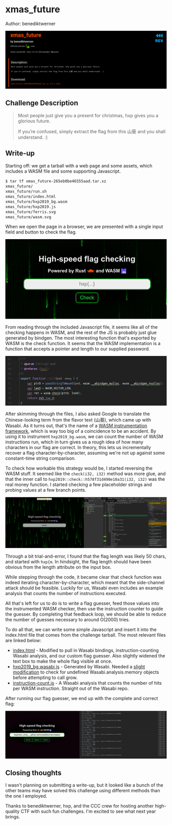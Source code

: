 # xmas\_future

Author: benediktwerner

![Scoreboard screenshot](./scoreboard.png)

## Challenge Description

> Most people just give you a present for christmas, hxp gives you a glorious future.
>
> If you’re confused, simply extract the flag from this 山葵 and you shall understand. :)

## Write-up

Starting off: we get a tarball with a web page and some assets, which includes a WASM file and some supporting Javascript.

    $ tar tf xmas_future-265eb0be46555aad.tar.xz 
    xmas_future/
    xmas_future/run.sh
    xmas_future/index.html
    xmas_future/hxp2019_bg.wasm
    xmas_future/hxp2019.js
    xmas_future/ferris.svg
    xmas_future/wasm.svg

When we open the page in a browser, we are presented with a single input field and button to check the flag.

![The out of the tarball experience](./original.png)


From reading through the included Javascript file, it seems like all of the checking happens in WASM, and the rest of the JS is probably just glue generated by bindgen.
The most interesting function that's exported by WASM is the check function. It seems that the WASM implementation is a function that accepts a pointer and length to our supplied password.

![JS check implementation](./js-check-fn.png)

After skimming through the files, I also asked Google to translate the Chinese-looking term from the flavor text (山葵), which came up with Wasabi.
As it turns out, that's the name of a [WASM instrumentation framework](http://wasabi.software-lab.org), which is way too big of a coincidence to be an accident.
By using it to instrument `hxp2019_bg.wasm`, we can count the number of WASM instructions run, which in turn gives us a rough idea of how many characters in our flag are correct.
In theory, this lets us incrementally recover a flag character-by-character, assuming we're not up against some constant-time string comparison.

To check how workable this strategy would be, I started reversing the WASM stuff.
It seemed like the `check(i32, i32)` method was more glue, and that the inner call to `hxp2019::check::h578f31d490e10a31(i32, i32)` was the real money function.
I started checking a few placeholder strings and probing values at a few branch points.

![Debugging WASM with Chrome dev tools](./wasm-debugger-length.png)

Through a bit trial-and-error, I found that the flag length was likely 50 chars, and started with `hxp{m`.
In hindsight, the flag length should have been obvious from the length attribute on the input box.

While stepping through the code, it became clear that check function was indeed iterating character-by-character, which meant that the side-channel attack should be feasible.
Luckily for us, Wasabi even includes an example analysis that counts the number of instructions executed.

All that's left for us to do is to write a flag guesser, feed those values into the instrumented WASM checker, then use the instruction counter to guide the guesser.
By completing that feedback loop, we should be able to reduce the number of guesses necessary to around O(2000) tries.

To do all that, we can write some simple Javascript and insert it into the index.html file that comes from the challenge tarball. The most relevant files are linked below:

* [index.html](./solution/index.html) - Modified to pull in Wasabi bindings, instruction-counting Wasabi analysis, and our custom flag guesser. Also slightly widened the text box to make the whole flag visible at once.
* [hxp2019\_bg.wasabi.js](./solution/hxp2019_bg.wasabi.js) - Generated by Wasabi. Needed a [slight modification](./solution/hxp2019_bg.wasabi.js#L283-L285) to check for undefined Wasabi.analysis.memory objects before attempting to call grow.
* [instruction-count.js](./solution/instruction-count.js) - A Wasabi analysis that counts the number of hits per WASM instruction. Straight out of the Wasabi repo.

After running our flag guesser, we end up with the complete and correct flag:

![Result of the side-channel attack](./solved.png)


## Closing thoughts

I wasn't planning on submitting a write-up, but it looked like a bunch of the other teams may have solved this challenge using different methods than the one I employed.

Thanks to benediktwerner, hxp, and the CCC crew for hosting another high-quality CTF with such fun challenges. I'm excited to see what next year brings.
